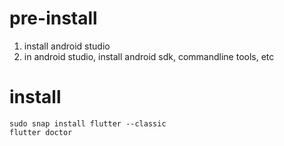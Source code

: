 # pre-install
1. install android studio
2. in android studio, install android sdk, commandline tools, etc

# install
    sudo snap install flutter --classic
    flutter doctor

